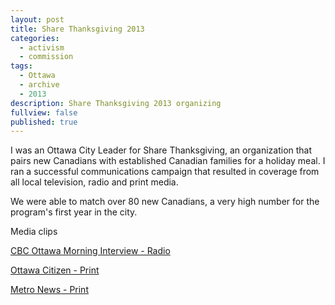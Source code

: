 ```yaml
---
layout: post
title: Share Thanksgiving 2013
categories: 
  - activism
  - commission
tags: 
  - Ottawa
  - archive
  - 2013
description: Share Thanksgiving 2013 organizing
fullview: false
published: true
---
```


I was an Ottawa City Leader for Share Thanksgiving, an organization that pairs new Canadians with established Canadian families for a holiday meal. I ran a successful communications campaign that resulted in coverage from all local television, radio and print media. 

We were able to match over 80 new Canadians, a very high number for the program's first year in the city.


Media clips


[CBC Ottawa Morning Interview - Radio](http://www.cbc.ca/player/AudioMobile/Ottawa%2BMorning/ID/2410987290/)

[Ottawa Citizen - Print](https://web.archive.org/web/20131010123436/http://www.ottawacitizen.com/life/Canadians+invited+experience+traditional+holiday/9018185/story.html)

[Metro News - Print](http://metronews.ca/news/ottawa/824182/ottawa-families-welcome-new-canadians-international-students-with-thanksgiving-dinner/)